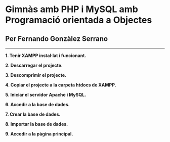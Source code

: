 # Gimnàs amb PHP i MySQL amb Programació orientada a Objectes

## Per Fernando Gonzàlez Serrano

---

**1. Tenir XAMPP instal·lat i funcionant.**

**2. Descarregar el projecte.**

**3. Descomprimir el projecte.**

**4. Copiar el projecte a la carpeta htdocs de XAMPP.**

**5. Iniciar el servidor Apache i MySQL.**

**6. Accedir a la base de dades.**

**7. Crear la base de dades.**

**8. Importar la base de dades.**

**9. Accedir a la pàgina principal.**
